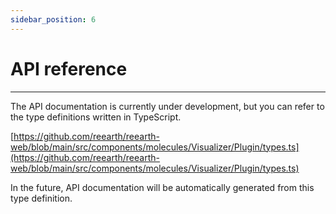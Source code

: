 ```yaml
---
sidebar_position: 6
---
```


# API reference
------

The API documentation is currently under development, but you can refer to the type definitions written in TypeScript.

[https://github.com/reearth/reearth-web/blob/main/src/components/molecules/Visualizer/Plugin/types.ts](https://github.com/reearth/reearth-web/blob/main/src/components/molecules/Visualizer/Plugin/types.ts)

In the future, API documentation will be automatically generated from this type definition.